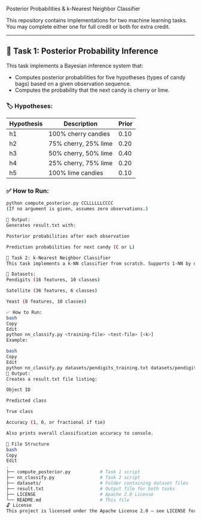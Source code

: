 Posterior Probabilities & k-Nearest Neighbor Classifier

This repository contains implementations for two machine learning tasks. You may complete either one for full credit or both for extra credit.

---

## 🧠 Task 1: Posterior Probability Inference

This task implements a Bayesian inference system that:
- Computes posterior probabilities for five hypotheses (types of candy bags) based on a given observation sequence.
- Computes the probability that the next candy is cherry or lime.

### 🏷 Hypotheses:
| Hypothesis | Description                          | Prior  |
|------------|--------------------------------------|--------|
| h1         | 100% cherry candies                  | 0.10   |
| h2         | 75% cherry, 25% lime                 | 0.20   |
| h3         | 50% cherry, 50% lime                 | 0.40   |
| h4         | 25% cherry, 75% lime                 | 0.20   |
| h5         | 100% lime candies                    | 0.10   |

### ✅ How to Run:
```bash
python compute_posterior.py CCLLLLLLCCCC
(If no argument is given, assumes zero observations.)

🧾 Output:
Generates result.txt with:

Posterior probabilities after each observation

Prediction probabilities for next candy (C or L)

🤖 Task 2: k-Nearest Neighbor Classifier
This task implements a k-NN classifier from scratch. Supports 1-NN by default or custom k value.

📂 Datasets:
Pendigits (16 features, 10 classes)

Satellite (36 features, 6 classes)

Yeast (8 features, 10 classes)

✅ How to Run:
bash
Copy
Edit
python nn_classify.py <training-file> <test-file> [<k>]
Example:

bash
Copy
Edit
python nn_classify.py datasets/pendigits_training.txt datasets/pendigits_test.txt 3
🧾 Output:
Creates a result.txt file listing:

Object ID

Predicted class

True class

Accuracy (1, 0, or fractional if tie)

Also prints overall classification accuracy to console.

📁 File Structure
bash
Copy
Edit
.
├── compute_posterior.py           # Task 1 script
├── nn_classify.py                 # Task 2 script
├── datasets/                      # Folder containing dataset files
├── result.txt                     # Output file for both tasks
├── LICENSE                        # Apache 2.0 License
└── README.md                      # This file
🔓 License
This project is licensed under the Apache License 2.0 – see LICENSE for details.
